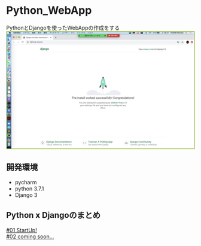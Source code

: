 # Python_WebApp
PythonとDjangoを使ったWebAppの作成をする  
![image](https://github.com/Yoshiki-Yamada/Python_WebApp/blob/master/README/image/%E3%82%B9%E3%82%AF%E3%83%AA%E3%83%BC%E3%83%B3%E3%82%B7%E3%83%A7%E3%83%83%E3%83%88%202020-07-04%2016.37.30.png)  

## 開発環境
* pycharm  
* python 3.7.1  
* Django 3

## Python x Djangoのまとめ

[#01 StartUp!](https://github.com/Yoshiki-Yamada/Python_WebApp/blob/master/README/%2301/StartUp.md)  
[#02 coming soon...]()  
